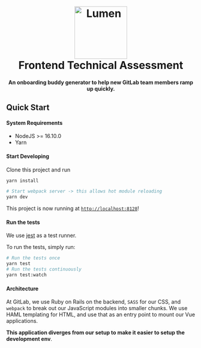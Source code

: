 <h1 align="center">
    <img alt="Lumen" title="Lumen" src="https://assets.gitlab-static.net/uploads/-/system/project/avatar/13083/logo-extra-whitespace.png?width=140" width="140"> </br>
    Frontend Technical Assessment
</h1>

<h4 align="center">
  An onboarding buddy generator to help new GitLab team members ramp up quickly.
</h4>

## Quick Start

#### System Requirements

- NodeJS >= 16.10.0
- Yarn

#### Start Developing

Clone this project and run

```sh
yarn install

# Start webpack server -> this allows hot module reloading
yarn dev
```

This project is now running at [`http://localhost:8128`](http://localhost:8128)!

#### Run the tests

We use [jest](https://jestjs.io/) as a test runner.

To run the tests, simply run:

```sh
# Run the tests once
yarn test
# Run the tests continuously
yarn test:watch
```

#### Architecture

At GitLab, we use Ruby on Rails on the backend, `SASS` for our CSS, and `webpack` to break out our JavaScript modules
into smaller chunks. We use HAML templating for HTML, and use that as an entry point to mount our Vue applications.

**This application diverges from our setup to make it easier to setup the development env**.
